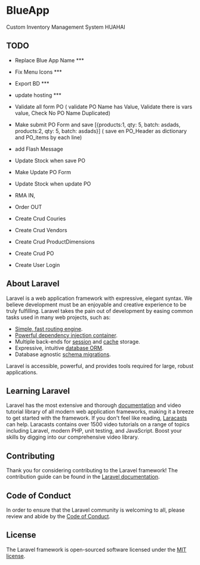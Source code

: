 # BlueApp
Custom Inventory Management System HUAHAI


## TODO
- Replace Blue App Name ***
- Fix Menu Icons ***
- Export BD ***
- update hosting ***
- Validate all form PO ( validate PO Name has Value, Validate there is vars value, Check No PO Name Duplicated)
- Make submit PO Form and save [{products:1, qty: 5, batch: asdads, products:2, qty: 5, batch: asdads}]
  ( save en PO_Header as dictionary and PO_items by each line)
- add Flash Message  
- Update Stock when save PO
- Make Update PO Form
- Update Stock when update PO  

- RMA IN, 
- Order OUT 
- Create Crud Couries
- Create Crud Vendors
- Create Crud ProductDimensions
- Create Crud PO
- Create User Login


## About Laravel
Laravel is a web application framework with expressive, elegant syntax. We believe development must be an enjoyable and creative experience to be truly fulfilling. Laravel takes the pain out of development by easing common tasks used in many web projects, such as:

- [Simple, fast routing engine](https://laravel.com/docs/routing).
- [Powerful dependency injection container](https://laravel.com/docs/container).
- Multiple back-ends for [session](https://laravel.com/docs/session) and [cache](https://laravel.com/docs/cache) storage.
- Expressive, intuitive [database ORM](https://laravel.com/docs/eloquent).
- Database agnostic [schema migrations](https://laravel.com/docs/migrations).

Laravel is accessible, powerful, and provides tools required for large, robust applications.

## Learning Laravel

Laravel has the most extensive and thorough [documentation](https://laravel.com/docs) and video tutorial library of all modern web application frameworks, making it a breeze to get started with the framework.
If you don't feel like reading, [Laracasts](https://laracasts.com) can help. Laracasts contains over 1500 video tutorials on a range of topics including Laravel, modern PHP, unit testing, and JavaScript. Boost your skills by digging into our comprehensive video library.



## Contributing

Thank you for considering contributing to the Laravel framework! The contribution guide can be found in the [Laravel documentation](https://laravel.com/docs/contributions).

## Code of Conduct

In order to ensure that the Laravel community is welcoming to all, please review and abide by the [Code of Conduct](https://laravel.com/docs/contributions#code-of-conduct).


## License

The Laravel framework is open-sourced software licensed under the [MIT license](https://opensource.org/licenses/MIT).
